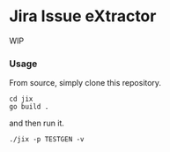 # Jira Issue eXtractor 

WIP

### Usage

From source, simply clone this repository.

```
cd jix
go build .
```
and then run it.

```
./jix -p TESTGEN -v
```